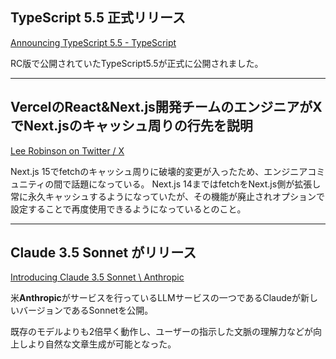 ## TypeScript 5.5 正式リリース

[Announcing TypeScript 5.5 - TypeScript](https://devblogs.microsoft.com/typescript/announcing-typescript-5-5/)

RC版で公開されていたTypeScript5.5が正式に公開されました。

---

## VercelのReact&Next.js開発チームのエンジニアがXでNext.jsのキャッシュ周りの行先を説明

[Lee Robinson on Twitter / X](https://x.com/leeerob/status/1803824227704877236)

Next.js 15でfetchのキャッシュ周りに破壊的変更が入ったため、エンジニアコミュニティの間で話題になっている。
Next.js 14まではfetchをNext.js側が拡張し常に永久キャッシュするようになっていたが、その機能が廃止されオプションで設定することで再度使用できるようになっているとのこと。

---

## **Claude 3.5 Sonnet がリリース**

[Introducing Claude 3.5 Sonnet \ Anthropic](https://www.anthropic.com/news/claude-3-5-sonnet)

米**Anthropic**がサービスを行っているLLMサービスの一つであるClaudeが新しいバージョンであるSonnetを公開。

既存のモデルよりも2倍早く動作し、ユーザーの指示した文脈の理解力などが向上しより自然な文章生成が可能となった。